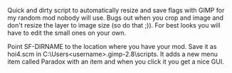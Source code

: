 Quick and dirty script to automatically resize and save flags with GIMP for my random mod nobody will use. Bugs out when you crop and image and don't resize the layer to image size (so do that ;)). For best looks you will have to edit the small ones on your own.

Point SF-DIRNAME to the location where you have your mod. Save it as hoi4.scm in C:\Users\<username>\.gimp-2.8\scripts. It adds a new menu item called Paradox with an item and when you click it you get a nice GUI.